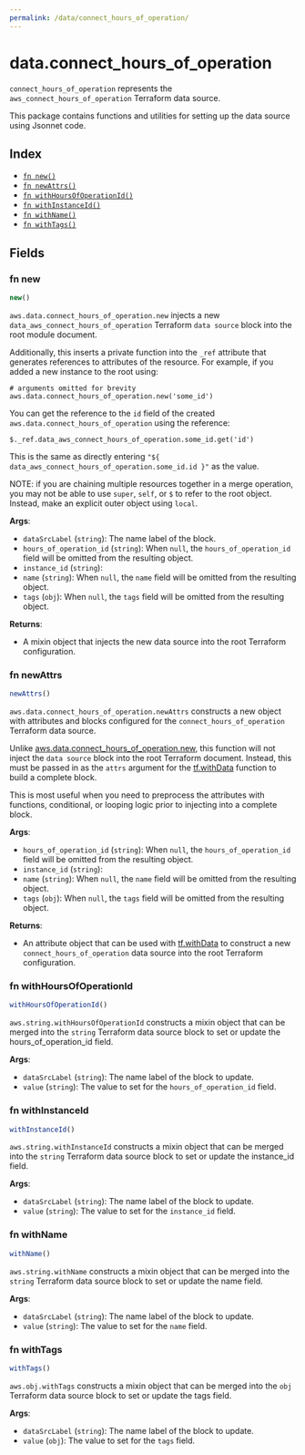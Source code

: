 ```yaml
---
permalink: /data/connect_hours_of_operation/
---
```


# data.connect_hours_of_operation

`connect_hours_of_operation` represents the `aws_connect_hours_of_operation` Terraform data source.



This package contains functions and utilities for setting up the data source using Jsonnet code.


## Index

* [`fn new()`](#fn-new)
* [`fn newAttrs()`](#fn-newattrs)
* [`fn withHoursOfOperationId()`](#fn-withhoursofoperationid)
* [`fn withInstanceId()`](#fn-withinstanceid)
* [`fn withName()`](#fn-withname)
* [`fn withTags()`](#fn-withtags)

## Fields

### fn new

```ts
new()
```


`aws.data.connect_hours_of_operation.new` injects a new `data_aws_connect_hours_of_operation` Terraform `data source`
block into the root module document.

Additionally, this inserts a private function into the `_ref` attribute that generates references to attributes of the
resource. For example, if you added a new instance to the root using:

    # arguments omitted for brevity
    aws.data.connect_hours_of_operation.new('some_id')

You can get the reference to the `id` field of the created `aws.data.connect_hours_of_operation` using the reference:

    $._ref.data_aws_connect_hours_of_operation.some_id.get('id')

This is the same as directly entering `"${ data_aws_connect_hours_of_operation.some_id.id }"` as the value.

NOTE: if you are chaining multiple resources together in a merge operation, you may not be able to use `super`, `self`,
or `$` to refer to the root object. Instead, make an explicit outer object using `local`.

**Args**:
  - `dataSrcLabel` (`string`): The name label of the block.
  - `hours_of_operation_id` (`string`):  When `null`, the `hours_of_operation_id` field will be omitted from the resulting object.
  - `instance_id` (`string`): 
  - `name` (`string`):  When `null`, the `name` field will be omitted from the resulting object.
  - `tags` (`obj`):  When `null`, the `tags` field will be omitted from the resulting object.

**Returns**:
- A mixin object that injects the new data source into the root Terraform configuration.


### fn newAttrs

```ts
newAttrs()
```


`aws.data.connect_hours_of_operation.newAttrs` constructs a new object with attributes and blocks configured for the `connect_hours_of_operation`
Terraform data source.

Unlike [aws.data.connect_hours_of_operation.new](#fn-new), this function will not inject the `data source`
block into the root Terraform document. Instead, this must be passed in as the `attrs` argument for the
[tf.withData](https://github.com/tf-libsonnet/core/tree/main/docs#fn-withdata) function to build a complete block.

This is most useful when you need to preprocess the attributes with functions, conditional, or looping logic prior to
injecting into a complete block.

**Args**:
  - `hours_of_operation_id` (`string`):  When `null`, the `hours_of_operation_id` field will be omitted from the resulting object.
  - `instance_id` (`string`): 
  - `name` (`string`):  When `null`, the `name` field will be omitted from the resulting object.
  - `tags` (`obj`):  When `null`, the `tags` field will be omitted from the resulting object.

**Returns**:
  - An attribute object that can be used with [tf.withData](https://github.com/tf-libsonnet/core/tree/main/docs#fn-withdata) to construct a new `connect_hours_of_operation` data source into the root Terraform configuration.


### fn withHoursOfOperationId

```ts
withHoursOfOperationId()
```

`aws.string.withHoursOfOperationId` constructs a mixin object that can be merged into the `string`
Terraform data source block to set or update the hours_of_operation_id field.



**Args**:
  - `dataSrcLabel` (`string`): The name label of the block to update.
  - `value` (`string`): The value to set for the `hours_of_operation_id` field.


### fn withInstanceId

```ts
withInstanceId()
```

`aws.string.withInstanceId` constructs a mixin object that can be merged into the `string`
Terraform data source block to set or update the instance_id field.



**Args**:
  - `dataSrcLabel` (`string`): The name label of the block to update.
  - `value` (`string`): The value to set for the `instance_id` field.


### fn withName

```ts
withName()
```

`aws.string.withName` constructs a mixin object that can be merged into the `string`
Terraform data source block to set or update the name field.



**Args**:
  - `dataSrcLabel` (`string`): The name label of the block to update.
  - `value` (`string`): The value to set for the `name` field.


### fn withTags

```ts
withTags()
```

`aws.obj.withTags` constructs a mixin object that can be merged into the `obj`
Terraform data source block to set or update the tags field.



**Args**:
  - `dataSrcLabel` (`string`): The name label of the block to update.
  - `value` (`obj`): The value to set for the `tags` field.
